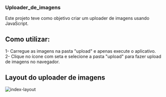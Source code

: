 ### Uploader_de_imagens <br />
Este projeto teve como objetivo criar um uploader de imagens usando JavaScript.
<br />
## Como utilizar:
1- Carregue as imagens na pasta "upload" e apenas execute o aplicativo. <br />
2- Clique no ícone com seta e selecione a pasta "upload" para fazer upload de imagens no navegador.

## Layout do uploader de imagens
![index-layout](https://user-images.githubusercontent.com/95611970/187524759-713c0f6c-7fc7-481e-8b3a-be680c21cb41.jpg)
